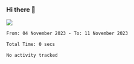 ### Hi there 👋️

![](https://komarev.com/ghpvc/?username=Loner1024)

<!--START_SECTION:waka-->

```txt
From: 04 November 2023 - To: 11 November 2023

Total Time: 0 secs

No activity tracked
```

<!--END_SECTION:waka-->



